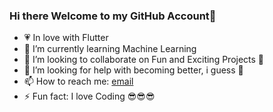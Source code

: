 ### Hi there Welcome to my GitHub Account👋

<!--
**Salomondiei08/Salomondiei08** is a ✨ _special_ ✨ repository because its `README.md` (this file) appears on your GitHub profile.

Here are some ideas to get you started:
-->
- 💗 In love with Flutter
- 🌱 I’m currently learning Machine Learning
- 👯 I’m looking to collaborate on Fun and Exciting Projects 🤪
- 🤔 I’m looking for help with becoming better, i guess 🤔
- 📫 How to reach me: [email](salomondiei08@gmail.com)
- ⚡ Fun fact: I love Coding 😎😎😎


